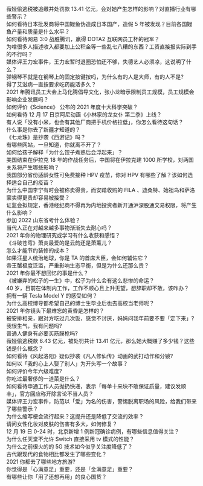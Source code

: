 薇娅偷逃税被追缴并处罚款 13.41 亿元，会对她产生怎样的影响？对直播行业有哪些警示？  
如何看待日本批发商将中国鳗鱼伪造成日本国产，造假 5 年被发现？目前各国鳗鱼产量和质量是什么水平？  
如何看待网易 3:0 战胜腾讯，赢得 DOTA2 互联网员工杯的冠军？  
为啥很多人描述收入都要加上公积金等一些乱七八糟的东西？工资直接报实际到手的不行吗？  
媒体评王力宏事件，王力宏暂时退圈恐怕还不够，失德艺人必须凉，这说明了什么？  
弹钢琴不就是在钢琴上的固定按键按吗，为什么有的人是大师，有的人不是?  
得了艾滋病一直按要求吃药能活多久？  
2021 年腾讯员工大会上马化腾倡导文化，张小龙暗示限制员工规模，员工规模会影响企业发展吗？  
如何评价《Science》 公布的 2021 年度十大科学突破？  
如何看待 12 月 17 日京阿尼动画《小林家的龙女仆 第二季》上线？  
有人说「没有小米，也会有其他厂商把手机价格拉低」，你怎么看待这句话？  
什么事是你去了新疆才知道的？  
《七龙珠》是抄袭《西游记》吗？  
有哪些网站，一旦知道，你就离不开了？  
如何给孩子解释「为什么饺子煮熟后会浮起来」？  
美国结束在伊拉克 18 年的作战任务后，中国将在伊拉克建 1000 所学校，对两国关系将产生哪些影响？  
我国部分省份适龄女性可免费接种 HPV 疫苗，你对 HPV 有哪些了解？该如何选择适合自己的疫苗？  
为什么中国李宁有时会被称卖得贵，而安踏收购的 FILA 、迪桑特、始祖鸟和萨洛蒙卖得更贵却容易被接受？  
证监会拟规定，香港经纪商不得再为内地投资者新开通沪深股通交易权限，将产生什么影响？  
参加 2022 山东省考什么体验？  
当代人正在对越来越多事物渐渐失去耐心吗？  
2021 年你的物理研究或学习有什么收获和感悟？  
《斗破苍穹》萧炎最爱的是云韵还是萧薰儿？  
怎么才能节约装修的成本？  
如果汪星人统治地球，你是 TA 的首席大臣，会如何辅佐它？  
帝王蟹极度泛滥，严重影响生态平衡，但是为什么还那么贵？  
2021 年你最不想回忆的事是什么？  
《被嫌弃的松子的一生》中，松子为什么会有这么悲惨的命运？  
40 岁，目前在体制内工作，工作不顺心且上升无望，想辞职却不敢，该咋办？  
拥有一辆 Tesla Model Y 的感受如何？  
为什么高校博导都希望自己的博士生毕业后也去高校当老师呢？  
2021 年你镜头下最难忘的黄昏是怎样的？  
被安排相亲，跟对方吃过几次饭，感觉不讨厌，妈妈问我年前要不要「定下来」? 我很生气，我有问题吗?  
普通人健身有必要买筋膜枪吗?  
薇娅偷逃税款 6.43 亿元，被处罚共计 13.41 亿元，那么她大概赚了多少钱？这些钱是什么概念？  
如何看待《风起洛阳》疑似抄袭《凡人修仙传》动画的武打动作和分镜?  
如何以「我的心上人娶了别人」为开头写一个故事？  
如何评价今年六级难度?  
你吃过最奢侈的一道菜是什么？  
如何看待申通工作人员抛扔快递，表示「每单十来块不敢保证质量，建议发顺丰」，官方回应称开除言论不当人员？  
媒体评王力宏事件，防范以「爱」为名的伤害，警惕脱离职场的风险，给我们带来了哪些警示？  
为什么缩写梗会流行起来？这提升还是降低了交流的效率？  
请问女性化妆对皮肤的伤害有多大，如何修复？  
12 月 19 日 0-24 时，北京新增 1 例新冠确诊病例，有哪些信息值得关注？  
为什么任天堂不允许 Switch 直接采用 tv 模式的性能？  
为什么之前很火的的 5G 技术如今似乎关注度降低了？  
古代跟现代的食物相比都发生了哪些变化？  
2021 你都去了哪些地方旅游?  
你觉得是「心满意足」重要，还是「金满意足」重要？  
有哪些让你「用了还想再用」的良心国货？  
